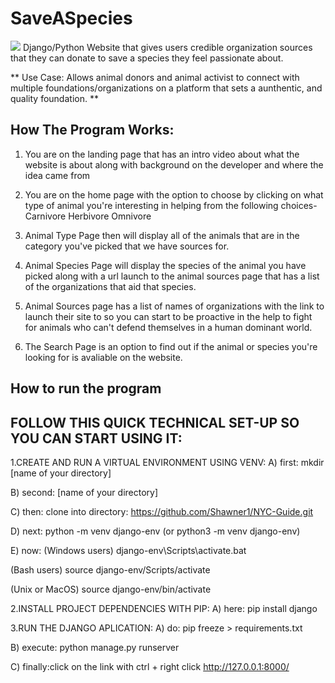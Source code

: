 # SaveASpecies
![](https://j.gifs.com/W72OxE.gif)
Django/Python Website that gives users credible organization sources that they can donate to save a species they feel passionate about.

** Use Case: Allows animal donors and animal activist to connect with multiple foundations/organizations on a platform that sets a aunthentic, and quality foundation. **

## How The Program Works:

1. You are on the landing page that has an intro video about what the website is about along with background on the developer and where the idea came from

2. You are on the home page with the option to choose by clicking on what type of animal you're interesting in helping from the following choices-
Carnivore
Herbivore
Omnivore

3. Animal Type Page then will display all of the animals that are in the category you've picked that we have sources for.

4. Animal Species Page will display the species of the animal you have picked along with a url launch to the animal sources page that has a list of the organizations that aid that species.

5. Animal Sources page has a list of names of organizations with the link to launch their site to so you can start to be proactive in the help to fight for animals who can't defend themselves in a human dominant world.

6. The Search Page is an option to find out if the animal or species you're looking for is avaliable on the website.

## How to run the program 

## FOLLOW THIS QUICK TECHNICAL SET-UP SO YOU CAN START USING IT:
1.CREATE AND RUN A VIRTUAL ENVIRONMENT USING VENV:
A) first: mkdir [name of your directory]

B) second: [name of your directory]

C) then: clone into directory: https://github.com/Shawner1/NYC-Guide.git

D) next: python -m venv django-env (or python3 -m venv django-env)

E) now: (Windows users) django-env\Scripts\activate.bat

(Bash users) source django-env/Scripts/activate

(Unix or MacOS) source django-env/bin/activate

2.INSTALL PROJECT DEPENDENCIES WITH PIP:
A) here: pip install django

3.RUN THE DJANGO APLICATION:
A) do: pip freeze > requirements.txt

B) execute: python manage.py runserver

C) finally:click on the link with ctrl + right click http://127.0.0.1:8000/
